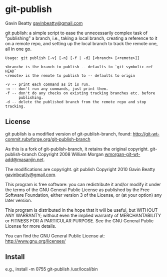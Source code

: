 git-publish
===========
Gavin Beatty <gavinbeatty@gmail.com>

git publish: a simple script to ease the unnecessarily complex task of
"publishing" a branch, i.e., taking a local branch, creating a reference
to it on a remote repo, and setting up the local branch to track the remote
one, all in one go.

    Usage: git publish [-v] [-n] [-f | -d] [<branch> [<remote>]]

    <branch> is the branch to publish -- defaults to `git symbolic-ref HEAD`
    <remote> is the remote to publish to -- defaults to origin

    -v -- print each command as it is run.
    -n -- don't run any commands, just print them.
    -f -- don't do any checks on existing tracking branches etc. before
          publishing.
    -d -- delete the published branch from the remote repo and stop tracking.

License
-------

git publish is a modified version of git-publish-branch, found:
http://git-wt-commit.rubyforge.org/git-publish-branch

As this is a fork of git-publish-branch, it retains the original copyright.
git-publish-branch Copyright 2008 William Morgan <wmorgan-git-wt-add@masanjin.net>.

The modifications are copyright.
git publish Copyright 2010 Gavin Beatty <gavinbeatty@gmail.com>.

This program is free software: you can redistribute it and/or modify
it under the terms of the GNU General Public License as published by
the Free Software Foundation, either version 3 of the License, or (at
your option) any later version.

This program is distributed in the hope that it will be useful,
but WITHOUT ANY WARRANTY; without even the implied warranty of
MERCHANTABILITY or FITNESS FOR A PARTICULAR PURPOSE.  See the
GNU General Public License for more details.

You can find the GNU General Public License at:
http://www.gnu.org/licenses/


Install
-------
e.g.,
    install -m 0755 git-publish /usr/local/bin


